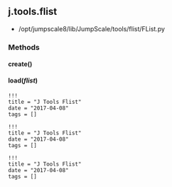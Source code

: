 <!-- toc -->
## j.tools.flist

- /opt/jumpscale8/lib/JumpScale/tools/flist/FList.py

### Methods

#### create() 

#### load(*flist*) 


```
!!!
title = "J Tools Flist"
date = "2017-04-08"
tags = []
```

```
!!!
title = "J Tools Flist"
date = "2017-04-08"
tags = []
```

```
!!!
title = "J Tools Flist"
date = "2017-04-08"
tags = []
```
